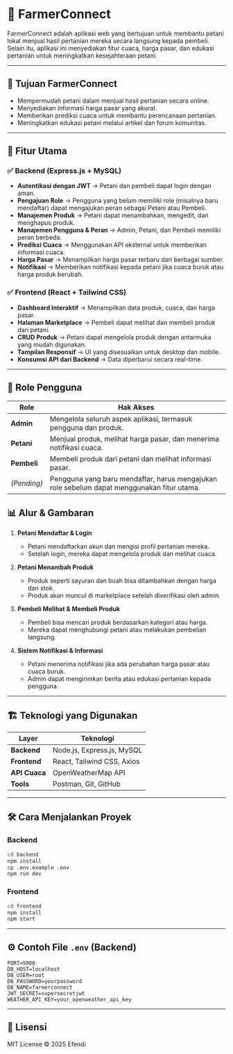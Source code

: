 # 🌾 FarmerConnect

FarmerConnect adalah aplikasi web yang bertujuan untuk membantu petani lokal menjual hasil pertanian mereka secara langsung kepada pembeli. Selain itu, aplikasi ini menyediakan fitur cuaca, harga pasar, dan edukasi pertanian untuk meningkatkan kesejahteraan petani.

---

## 🎯 Tujuan FarmerConnect

- Mempermudah petani dalam menjual hasil pertanian secara online.
- Menyediakan informasi harga pasar yang akurat.
- Memberikan prediksi cuaca untuk membantu perencanaan pertanian.
- Meningkatkan edukasi petani melalui artikel dan forum komunitas.

---

## 🚀 Fitur Utama

### ✅ Backend (Express.js + MySQL)
- **Autentikasi dengan JWT** → Petani dan pembeli dapat login dengan aman.
- **Pengajuan Role** → Pengguna yang belum memiliki role (misalnya baru mendaftar) dapat mengajukan peran sebagai Petani atau Pembeli.
- **Manajemen Produk** → Petani dapat menambahkan, mengedit, dan menghapus produk.
- **Manajemen Pengguna & Peran** → Admin, Petani, dan Pembeli memiliki peran berbeda.
- **Prediksi Cuaca** → Menggunakan API eksternal untuk memberikan informasi cuaca.
- **Harga Pasar** → Menampilkan harga pasar terbaru dari berbagai sumber.
- **Notifikasi** → Memberikan notifikasi kepada petani jika cuaca buruk atau harga produk berubah.

### ✅ Frontend (React + Tailwind CSS)
- **Dashboard Interaktif** → Menampilkan data produk, cuaca, dan harga pasar.
- **Halaman Marketplace** → Pembeli dapat melihat dan membeli produk dari petani.
- **CRUD Produk** → Petani dapat mengelola produk dengan antarmuka yang mudah digunakan.
- **Tampilan Responsif** → UI yang disesuaikan untuk desktop dan mobile.
- **Konsumsi API dari Backend** → Data diperbarui secara real-time.

---

## 🔑 Role Pengguna
| Role    | Hak Akses |
|---------|-----------|
| **Admin** | Mengelola seluruh aspek aplikasi, termasuk pengguna dan produk. |
| **Petani** | Menjual produk, melihat harga pasar, dan menerima notifikasi cuaca. |
| **Pembeli** | Membeli produk dari petani dan melihat informasi pasar. |
| _(Pending)_ | Pengguna yang baru mendaftar, harus mengajukan role sebelum dapat menggunakan fitur utama. |


## 📊 Alur & Gambaran

1. **Petani Mendaftar & Login**  
   - Petani mendaftarkan akun dan mengisi profil pertanian mereka.  
   - Setelah login, mereka dapat mengelola produk dan melihat cuaca.  

2. **Petani Menambah Produk**  
   - Produk seperti sayuran dan buah bisa ditambahkan dengan harga dan stok.  
   - Produk akan muncul di marketplace setelah diverifikasi oleh admin.  

3. **Pembeli Melihat & Membeli Produk**  
   - Pembeli bisa mencari produk berdasarkan kategori atau harga.  
   - Mereka dapat menghubungi petani atau melakukan pembelian langsung.  

4. **Sistem Notifikasi & Informasi**  
   - Petani menerima notifikasi jika ada perubahan harga pasar atau cuaca buruk.  
   - Admin dapat mengirimkan berita atau edukasi pertanian kepada pengguna.  

---

## 🏗️ Teknologi yang Digunakan

| Layer      | Teknologi                    |
|------------|------------------------------|
| **Backend** | Node.js, Express.js, MySQL  |
| **Frontend** | React, Tailwind CSS, Axios |
| **API Cuaca** | OpenWeatherMap API        |
| **Tools** | Postman, Git, GitHub          |

---

## 🛠️ Cara Menjalankan Proyek

### Backend
```bash
cd backend
npm install
cp .env.example .env
npm run dev
```

### Frontend
```bash
cd frontend
npm install
npm start
```

---

## ⚙️ Contoh File `.env` (Backend)

```env
PORT=5000
DB_HOST=localhost
DB_USER=root
DB_PASSWORD=yourpassword
DB_NAME=farmerconnect
JWT_SECRET=supersecretjwt
WEATHER_API_KEY=your_openweather_api_key
```

---

## 📜 Lisensi

MIT License © 2025 Efendi
